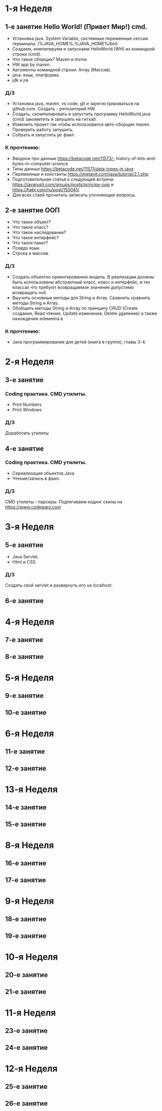 # 1-я Неделя
## 1-е занятие Hello World! (Привет Мир!) cmd.

- Установка java. System Variable, системные переменные сессии терминала. (%JAVA_HOME%;%JAVA_HOME%/bin)
- Создаем, компилируем и запускаем HelloWorld (WH) из командной строки (cmd). 
- Что такое сборщик? Maven и mvnw.
- HW app by maven.
- Аргументы командной строки. Array (Массив).
- java: язык, платформа.
- jdk и jre
### Д/З
- Установка java, maven, vs code, git и зарегистрироваться на github.com. Создать - репозиторий HW.
- Создать, скомпилировать и запустить программу HelloWorld.java (cmd) закомитить и запушить на гитхаб.
- Изменить проект так чтобы использовался авто-сборщик maven. Проверить работу запушить.
- Собрать и запустить jar фаил.
### К прочтению:
- Вводное про данные https://betacode.net/11573/- history-of-bits-and-bytes-in-computer-science
- Типы данных https://betacode.net/11571/data-types-in-java
- Переменные и константы https://metanit.com/java/tutorial/2.1.php 
- Подготовительная статья к следующей встречи https://javarush.com/groups/posts/principy-oop и https://habr.com/ru/post/150041/.
- Для всех стаей прочитать записать уточняющие вопросы.
## 2-е занятие ООП
- Что такое объект?
- Что такое класс?
- Что такое наследование?
- Что такое интерфейс?
- Что такое пакет?
- Псевдо язык.
- Строка и массив.
### Д/З
- Создать объектно ориентированию модель. В реализации должны быть использованы абстрактный класс, класс и интерфейс, в тех классах что требуют возвращаемое значение допустимо возвращать null.
- Выучить основные методы для String и Array. Сравнить сравнить методы String и Array. 
- Обобщить методы String и Array по принципу CRUD (Create создание, Read чтение, Update изменение, Delete удаление) а также нахождения элемента в  
### К прочтению:
- Java программирование для детей (книга в группе), главы 3-4. 
# 2-я Неделя
## 3-е занятие
### Coding практика. CMD утилиты.
- Print Numbers
- Print Windows
### Д/З
Доработать утилиты
## 4-е занятие
### Coding практика. CMD утилиты.
- Сериализация объектов Java.
- Чтение/запись в фаил.
### Д/З
CMD утилиты - парсеры.
Подтягиваем кодинг скилы на https://www.codewars.com
# 3-я Неделя
## 5-е занятие
- Java Servlet.
- Html и CSS.
### Д/З
Создать свой servlet и развернуть его на localhost. 
## 6-е занятие
# 4-я Неделя
## 7-е занятие
## 8-е занятие
# 5-я Неделя
## 9-е занятие
## 10-е занятие
# 6-я Неделя
## 11-е занятие
## 12-е занятие
# 13-я Неделя
## 14-е занятие
## 15-е занятие
# 8-я Неделя
## 16-е занятие
## 17-е занятие
# 9-я Неделя
## 18-е занятие
## 19-е занятие
# 10-я Неделя
## 20-е занятие
## 21-е занятие
# 11-я Неделя
## 23-е занятие
## 24-е занятие
# 12-я Неделя
## 25-е занятие
## 26-е занятие
